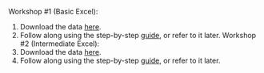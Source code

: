 Workshop #1 (Basic Excel):
1.	Download the data [here](https://github.com/barnarderc/workshops/blob/master/Summer%202017/SRI%20Excel/teachingratingsexcel.xls).
2.	Follow along using the step-by-step [guide](https://github.com/barnarderc/workshops/blob/master/Summer%202017/SRI%20Excel/excelguide_sri.pdf), or refer to it later.
Workshop #2 (Intermediate Excel):
1.	Download the data [here](https://github.com/barnarderc/workshops/blob/master/Summer%202017/SRI%20Excel/teachingratingsexcel_int.xls).
2.	Follow along using the step-by-step [guide](https://github.com/barnarderc/workshops/blob/master/Summer%202017/SRI%20Excel/excelguide_sri_int.pdf), or refer to it later.

